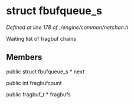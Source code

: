# struct fbufqueue_s

*Defined at line 178 of ./engine/common/netchan.h*

 Waiting list of fragbuf chains



## Members

public struct fbufqueue_s * next

public int fragbufcount

public fragbuf_t * fragbufs



